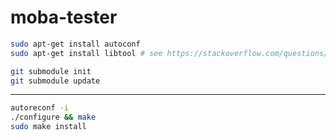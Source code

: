 # moba-tester

```sh
sudo apt-get install autoconf
sudo apt-get install libtool # see https://stackoverflow.com/questions/18978252/error-libtool-library-used-but-libtool-is-undefined for details
```


```sh
git submodule init
git submodule update
```

---

```sh
autoreconf -i
./configure && make 
sudo make install
```
